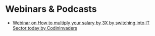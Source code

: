# Webinars & Podcasts

- [Webinar on How to multiply your salary by 3X by switching into IT Sector today by CodinInvaders](codinginvaders-by-mentorspro-webinar-7-feb.md)
